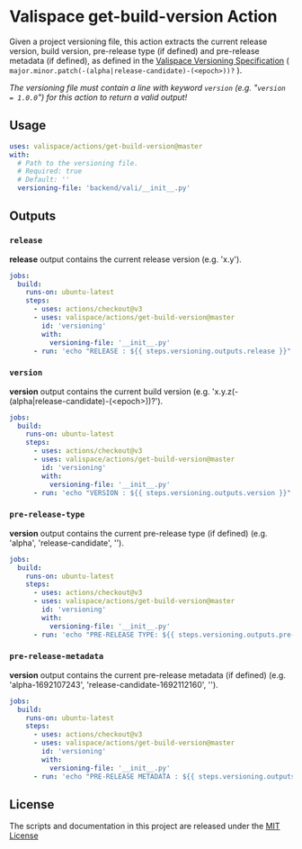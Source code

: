 # Valispace get-build-version Action

Given a project versioning file, this action extracts the current release version, build version, pre-release type (if defined) and pre-release metadata (if defined), as defined in the [Valispace Versioning Specification](https://valispace.atlassian.net/wiki/spaces/~62b97f79c9f2df7b608a092f/pages/2083324008/Valispace+Versioning+Specification) ( `major.minor.patch(-(alpha|release-candidate)-(<epoch>))?` ).

_The versioning file must contain a line with keyword `version` (e.g. "`version = 1.0.0`") for this action to return a valid output!_

## Usage

<!-- start usage -->
```yaml
uses: valispace/actions/get-build-version@master
with:
  # Path to the versioning file.
  # Required: true
  # Default: ''
  versioning-file: 'backend/vali/__init__.py'
```
<!-- end usage -->

## Outputs

### `release`

**release** output contains the current release version (e.g. 'x.y').

```yaml
jobs:
  build:
    runs-on: ubuntu-latest
    steps:
      - uses: actions/checkout@v3
      - uses: valispace/actions/get-build-version@master
        id: 'versioning'
        with:
          versioning-file: '__init__.py'
      - run: 'echo "RELEASE : ${{ steps.versioning.outputs.release }}"'
```

### `version`

**version** output contains the current build version (e.g. 'x.y.z(-(alpha|release-candidate)-(&lt;epoch&gt;))?').

```yaml
jobs:
  build:
    runs-on: ubuntu-latest
    steps:
      - uses: actions/checkout@v3
      - uses: valispace/actions/get-build-version@master
        id: 'versioning'
        with:
          versioning-file: '__init__.py'
      - run: 'echo "VERSION : ${{ steps.versioning.outputs.version }}"'
```

### `pre-release-type`

**version** output contains the current pre-release type (if defined) (e.g. 'alpha', 'release-candidate', '').

```yaml
jobs:
  build:
    runs-on: ubuntu-latest
    steps:
      - uses: actions/checkout@v3
      - uses: valispace/actions/get-build-version@master
        id: 'versioning'
        with:
          versioning-file: '__init__.py'
      - run: 'echo "PRE-RELEASE TYPE: ${{ steps.versioning.outputs.pre-release-type }}"'
```

### `pre-release-metadata`

**version** output contains the current pre-release metadata (if defined) (e.g. 'alpha-1692107243', 'release-candidate-1692112160', '').

```yaml
jobs:
  build:
    runs-on: ubuntu-latest
    steps:
      - uses: actions/checkout@v3
      - uses: valispace/actions/get-build-version@master
        id: 'versioning'
        with:
          versioning-file: '__init__.py'
      - run: 'echo "PRE-RELEASE METADATA : ${{ steps.versioning.outputs.pre-release-metadata }}"'
```

## License

The scripts and documentation in this project are released under the [MIT License](LICENSE)
